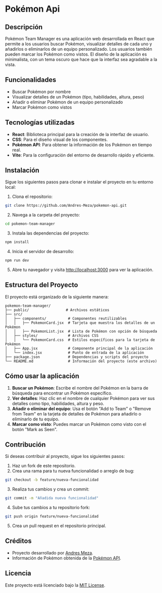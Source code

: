# Pokémon Api

## Descripción

Pokémon Team Manager es una aplicación web desarrollada en React que permite a los usuarios buscar Pokémon, visualizar detalles de cada uno y añadirlos o eliminarlos de un equipo personalizado. Los usuarios también pueden marcar los Pokémon como vistos. El diseño de la aplicación es minimalista, con un tema oscuro que hace que la interfaz sea agradable a la vista.

## Funcionalidades

- Buscar Pokémon por nombre
- Visualizar detalles de un Pokémon (tipo, habilidades, altura, peso)
- Añadir o eliminar Pokémon de un equipo personalizado
- Marcar Pokémon como vistos

## Tecnologías utilizadas

- **React**: Biblioteca principal para la creación de la interfaz de usuario.
- **CSS**: Para el diseño visual de los componentes.
- **Pokémon API**: Para obtener la información de los Pokémon en tiempo real.
- **Vite**: Para la configuración del entorno de desarrollo rápido y eficiente.

## Instalación

Sigue los siguientes pasos para clonar e instalar el proyecto en tu entorno local:

1. Clona el repositorio:
```bash
git clone https://github.com/Andres-Meza/pokemon-api.git
```
2. Navega a la carpeta del proyecto:
```bash
cd pokemon-team-manager
```
3. Instala las dependencias del proyecto:
```bash
npm install
```
4. Inicia el servidor de desarrollo:
```bash
npm run dev
```
5. Abre tu navegador y visita [http://localhost:3000](http://localhost:3000) para ver la aplicación.

## Estructura del Proyecto

El proyecto está organizado de la siguiente manera:

```
pokemon-team-manager/
├── public/                 # Archivos estáticos
├── src/
│   ├── components/          # Componentes reutilizables
│   │   ├── PokemonCard.jsx  # Tarjeta que muestra los detalles de un Pokémon
│   │   ├── PokemonList.jsx  # Lista de Pokémon con opción de búsqueda
│   ├── styles/              # Archivos CSS
│   │   └── PokemonCard.css  # Estilos específicos para la tarjeta de Pokémon
│   ├── App.jsx              # Componente principal de la aplicación
│   └── index.jsx            # Punto de entrada de la aplicación
├── package.json             # Dependencias y scripts del proyecto
└── README.md                # Información del proyecto (este archivo)
```

## Cómo usar la aplicación

1. **Buscar un Pokémon**: Escribe el nombre del Pokémon en la barra de búsqueda para encontrar un Pokémon específico.
2. **Ver detalles**: Haz clic en el nombre de cualquier Pokémon para ver sus detalles como tipo, habilidades, altura y peso.
3. **Añadir o eliminar del equipo**: Usa el botón "Add to Team" o "Remove from Team" en la tarjeta de detalles de Pokémon para añadirlo o eliminarlo de tu equipo.
4. **Marcar como visto**: Puedes marcar un Pokémon como visto con el botón "Mark as Seen".

## Contribución

Si deseas contribuir al proyecto, sigue los siguientes pasos:

1. Haz un fork de este repositorio.
2. Crea una rama para tu nueva funcionalidad o arreglo de bug:

```bash
git checkout -b feature/nueva-funcionalidad
```

3. Realiza tus cambios y crea un commit:

```bash
git commit -m "Añadida nueva funcionalidad"
```

4. Sube tus cambios a tu repositorio fork:

```bash
git push origin feature/nueva-funcionalidad
```

5. Crea un pull request en el repositorio principal.

## Créditos

- Proyecto desarrollado por [Andres Meza](https://github.com/usuario).
- Información de Pokémon obtenida de la [Pokémon API](https://pokeapi.co/).

## Licencia

Este proyecto está licenciado bajo la [MIT License](LICENSE).